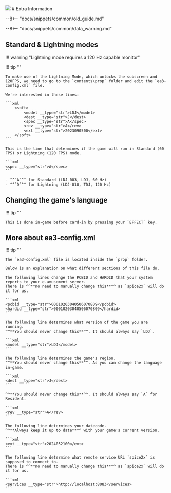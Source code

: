 <img class="header-logo" src="/img/konami/iidx/30_resident/logo.webp">
# Extra Information

--8<-- "docs/snippets/common/old_guide.md"

--8<-- "docs/snippets/common/data_warning.md"

## Standard & Lightning modes

!!! warning "Lightning mode requires a 120 Hz capable monitor"

!!! tip ""

    To make use of the Lightning Mode, which unlocks the subscreen and 120FPS, we need to go to the `contents\prop` folder and edit the `ea3-config.xml` file.

    We're interested in these lines:

    ```xml
        <soft>
            <model __type="str">LDJ</model>
            <dest __type="str">J</dest>
            <spec __type="str">A</spec>
            <rev __type="str">A</rev>
            <ext __type="str">2023090500</ext>
        </soft>
    ```

    This is the line that determines if the game will run in Standard (60 FPS) or Lightning (120 FPS) mode.

    ```xml
    <spec __type="str">A</spec>
    ```

    - ^^`A`^^ for Standard (LDJ-003, LDJ, 60 Hz)
    - ^^`D`^^ for Lightning (LDJ-010, TDJ, 120 Hz)
    
## Changing the game's language

!!! tip ""

    This is done in-game before card-in by pressing your `EFFECT` key.

## More about ea3-config.xml

!!! tip ""

    The `ea3-config.xml` file is located inside the `prop` folder. 

    Below is an explanation on what different sections of this file do.

    The following lines change the PCBID and HARDID that your system reports to your e-amusement server.  
    There is ^^**no need to manually change this**^^ as `spice2x` will do it for us.
    
    ```xml
    <pcbid __type="str">00010203040506070809</pcbid>
    <hardid __type="str">00010203040506070809</hardid>
    ```

    The following line determines what version of the game you are running.  
    ^^**You should never change this**^^. It should always say `LDJ`.

    ```xml
    <model __type="str">LDJ</model>
    ```

    The following line determines the game's region.
    ^^**You should never change this**^^. As you can change the language in-game.

    ```xml
    <dest __type="str">J</dest>
    ```

    ^^**You should never change this**^^. It should always say `A` for Resident.

    ```xml
    <rev __type="str">A</rev>
    ```

    The following line determines your datecode.  
    ^^**Always keep it up to date**^^ with your game's current version.

    ```xml
    <ext __type="str">2024052100</ext>
    ```

    The following line determine what remote service URL `spice2x` is supposed to connect to.  
    There is ^^**no need to manually change this**^^ as `spice2x` will do it for us.

    ```xml
    <services __type="str">http://localhost:8083</services>
    ```